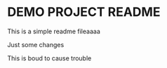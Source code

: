 # DEMO PROJECT README

This is a simple readme fileaaaa

Just some changes

This is boud to cause trouble

